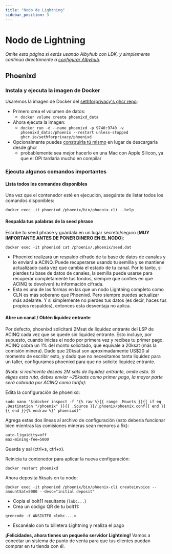 ```yaml
---
title: "Nodo de Lightning"
sidebar_position: 3
---
```


# Nodo de Lightning

*Omite esta página si estás usando Albyhub con LDK, y simplemente continúa directamente a [configurar Albyhub](hub#albyhub).*

## Phoenixd

### Instala y ejecuta la imagen de Docker
Usaremos la imagen de Docker del [sethforprivacy's ghcr repo](https://github.com/sethforprivacy/phoenixd-docker/pkgs/container/phoenixd):
- Primero crea el volumen de datos:
  - `docker volume create phoenixd_data`
- Ahora ejecuta la imagen:
  - `docker run -d --name phoenixd -p 9740:9740 -v phoenixd_data:/phoenix --restart unless-stopped ghcr.io/sethforprivacy/phoenixd`
- Opcionalmente puedes [construirla tú mismo](https://github.com/sethforprivacy/phoenixd-docker) en lugar de descargarla desde ghcr
    - probablemente sea mejor hacerlo en una Mac con Apple Silicon, ya que el OPi tardaría mucho en compilar

### Ejecuta algunos comandos importantes
#### Lista todos los comandos disponibles
Una vez que el contenedor esté en ejecución, asegúrate de listar todos los comandos disponibles:
```
docker exec -it phoenixd /phoenix/bin/phoenix-cli --help
```
#### Respalda tus palabras de la seed phrase
Escribe tu seed phrase y guárdala en un lugar secreto/seguro (**MUY IMPORTANTE ANTES DE PONER DINERO EN EL NODO**):

```
docker exec -it phoenixd cat /phoenix/.phoenix/seed.dat
```
- Phoenixd realizará un respaldo cifrado de tu base de datos de canales y lo enviará a ACINQ. Puede recuperarse usando tu semilla y se mantiene actualizado cada vez que cambia el estado de tu canal. Por lo tanto, si pierdes tu base de datos de canales, la semilla puede usarse para recuperar completamente tus fondos, siempre que confíes en que ACINQ te devolverá tu información cifrada.
- Esta es una de las formas en las que un nodo Lightning completo como CLN es más soberano que Phoenixd. Pero siempre puedes actualizar más adelante. Y si simplemente no pierdes tus datos (es decir, haces tus propios respaldos), entonces esta desventaja no aplica.

#### Abre un canal / Obtén liquidez entrante
Por defecto, phoenixd solicitará 2Msat de liquidez entrante del LSP de ACINQ cada vez que se quede sin liquidez entrante. Esto incluye, por supuesto, cuando inicias el nodo por primera vez y recibes tu primer pago. ACINQ cobra un 1% del monto solicitado, que equivale a 20ksat (más la comisión minera). Dado que 20ksat son aproximadamente US$20 al momento de escribir esto, y dado que no necesitamos tanta liquidez para un taller, configuramos phoenixd para que no solicite liquidez entrante.

*(Nota: si realmente deseas 2M sats de liquidez entrante, omite esto. Si eliges esta ruta, debes enviar ~25ksats como primer pago, la mayor parte será cobrada por ACINQ como tarifa)*:

Edita la configuración de phoenixd:
```
sudo nano "$(docker inspect -f '{% raw %}{{ range .Mounts }}{{ if eq .Destination "/phoenix" }}{{ .Source }}/.phoenix/phoenix.conf{{ end }}{{ end }}{% endraw %}' phoenixd)"
```
Agrega estas dos líneas al archivo de configuración (esto debería funcionar bien mientras las comisiones mineras sean menores a 5k):
```
auto-liquidity=off
max-mining-fee=5000
```

Guarda y sal (ctrl+s, ctrl+x).

Reinicia tu contenedor para aplicar la nueva configuración:
```
docker restart phoenixd
```

Ahora deposita 5ksats en tu nodo:
```
docker exec -it phoenixd /phoenix/bin/phoenix-cli createinvoice --amountSat=5000 --desc="initial deposit"
```
- Copia el bolt11 resultante (`lnbc...`)
- Crea un código QR de tu bolt11:
```
qrencode -t ANSIUTF8 <lnbc....>
```
- Escanéalo con tu billetera Lightning y realiza el pago

**¡Felicidades, ahora tienes un pequeño servidor Lightning!** Vamos a conectar un sistema de punto de venta para que tus clientes puedan comprar en tu tienda con él.
